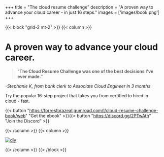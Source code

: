 +++
title = "The cloud resume challenge"
description = "A proven way to advance your cloud career - in just 16 steps."
images = ['images/book.png']
+++

{{< block "grid-2 mt-2" >}}
{{< column >}}

# A proven way to advance your cloud career.

> "**The Cloud Resume Challenge was one of the best decisions I've ever made.**"

*-Stephanie K, from bank clerk to Associate Cloud Engineer in 3 months*

Try the popular 16-step project that takes you from certified to hired in cloud - fast.

{{< button "https://forrestbrazeal.gumroad.com/l/cloud-resume-challenge-book/web" "Get the ebook" >}}{{< button "https://discord.gg/2PTwAth" "Join the Discord" >}}

{{< /column >}}
{{< column >}}

[![diy](/images/book.png)](https://cloudresumechallenge.dev/book)

{{< /column >}}
{{< /block >}}

